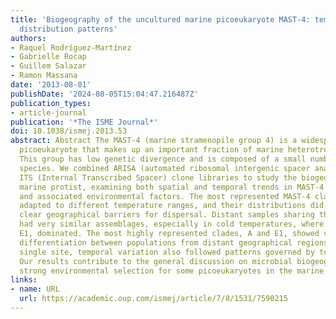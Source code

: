 ```yaml
---
title: 'Biogeography of the uncultured marine picoeukaryote MAST-4: temperature-driven
  distribution patterns'
authors:
- Raquel Rodríguez-Martínez
- Gabrielle Rocap
- Guillem Salazar
- Ramon Massana
date: '2013-08-01'
publishDate: '2024-08-05T15:04:47.216487Z'
publication_types:
- article-journal
publication: '*The ISME Journal*'
doi: 10.1038/ismej.2013.53
abstract: Abstract The MAST-4 (marine stramenopile group 4) is a widespread uncultured
  picoeukaryote that makes up an important fraction of marine heterotrophic flagellates.
  This group has low genetic divergence and is composed of a small number of putative
  species. We combined ARISA (automated ribosomal intergenic spacer analysis) and
  ITS (Internal Transcribed Spacer) clone libraries to study the biogeography of this
  marine protist, examining both spatial and temporal trends in MAST-4 assemblages
  and associated environmental factors. The most represented MAST-4 clades appeared
  adapted to different temperature ranges, and their distributions did not suggest
  clear geographical barriers for dispersal. Distant samples sharing the same temperature
  had very similar assemblages, especially in cold temperatures, where only one clade,
  E1, dominated. The most highly represented clades, A and E1, showed very little
  differentiation between populations from distant geographical regions. Within a
  single site, temporal variation also followed patterns governed by temperature.
  Our results contribute to the general discussion on microbial biogeography by showing
  strong environmental selection for some picoeukaryotes in the marine environment.
links:
- name: URL
  url: https://academic.oup.com/ismej/article/7/8/1531/7590215
---
```

